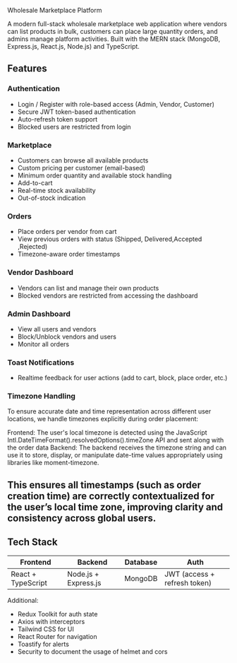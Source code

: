  Wholesale Marketplace Platform

A modern full-stack wholesale marketplace web application where vendors can list products in bulk, customers can place large quantity orders, and admins manage platform activities. Built with the MERN stack (MongoDB, Express.js, React.js, Node.js) and TypeScript.

## Features

### Authentication
- Login / Register with role-based access (Admin, Vendor, Customer)
- Secure JWT token-based authentication
- Auto-refresh token support
- Blocked users are restricted from login

### Marketplace
- Customers can browse all available products
- Custom pricing per customer (email-based)
- Minimum order quantity and available stock handling
- Add-to-cart 
- Real-time stock availability
- Out-of-stock indication

### Orders
- Place orders per vendor from cart
- View previous orders with status (Shipped, Delivered,Accepted ,Rejected)
- Timezone-aware order timestamps

### Vendor Dashboard
- Vendors can list and manage their own products
- Blocked vendors are restricted from accessing the dashboard

### Admin Dashboard
- View all users and vendors
- Block/Unblock vendors and users
- Monitor all orders

### Toast Notifications
- Realtime feedback for user actions (add to cart, block, place order, etc.)

 ### Timezone Handling
To ensure accurate date and time representation across different user locations, we handle timezones explicitly during order placement:

Frontend:
The user's local timezone is detected using the JavaScript Intl.DateTimeFormat().resolvedOptions().timeZone API and sent along with the order data
Backend:
The backend receives the timezone string and can use it to store, display, or manipulate date-time values appropriately using libraries like moment-timezone.

This ensures all timestamps (such as order creation time) are correctly contextualized for the user’s local time zone, improving clarity and consistency across global users.
---

##  Tech Stack

| Frontend | Backend | Database | Auth |
|----------|---------|----------|------|
| React + TypeScript | Node.js + Express.js | MongoDB | JWT (access + refresh token) |

Additional:
- Redux Toolkit for auth state
- Axios with interceptors
- Tailwind CSS for UI
- React Router for navigation
- Toastify for alerts
- Security to document the usage of helmet and cors

